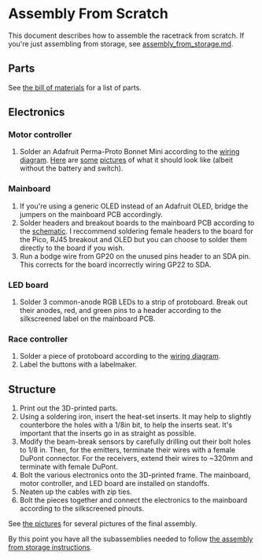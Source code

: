 # Assembly From Scratch
This document describes how to assemble the racetrack from scratch. If you're just assembling from storage, see [assembly_from_storage.md](../docs/assembly_from_storage.md).

## Parts
See [the bill of materials](../docs/bill_of_materials.md) for a list of parts.

## Electronics
### Motor controller
1. Solder an Adafruit Perma-Proto Bonnet Mini according to the [wiring diagram](../circuit/outputs/motorcontrollerwiring.png). [Here](../doc-pics/motorcontroller-bottom.jpg) are [some](../doc-pics/motorcontroller-top-withoutpico.jpg) [pictures](../doc-pics/motorcontroller-top-withpico.jpg) of what it should look like (albeit without the battery and switch).

### Mainboard
1. If you're using a generic OLED instead of an Adafruit OLED, bridge the jumpers on the mainboard PCB accordingly.
2. Solder headers and breakout boards to the mainboard PCB according to the [schematic](../circuit/outputs/mainboard.pdf). I reccommend soldering female headers to the board for the Pico, RJ45 breakout and OLED but you can choose to solder them directly to the board if you wish.
3. Run a bodge wire from GP20 on the unused pins header to an SDA pin. This corrects for the board incorrectly wiring GP22 to SDA.

### LED board
1. Solder 3 common-anode RGB LEDs to a strip of protoboard. Break out their anodes, red, and green pins to a header according to the silkscreened label on the mainboard PCB.

### Race controller
1. Solder a piece of protoboard according to the [wiring diagram](../circuit/outputs/racecontroller.excalidraw.png).
2. Label the buttons with a labelmaker.

## Structure
1. Print out the 3D-printed parts.
2. Using a soldering iron, insert the heat-set inserts. It may help to slightly counterbore the holes with a 1/8in bit, to help the inserts seat. It's important that the inserts go in as straight as possible.
3. Modify the beam-break sensors by carefully drilling out their bolt holes to 1/8 in. Then, for the emitters, terminate their wires with a female DuPont connector. For the receivers, extend their wires to ~320mm and terminate with female DuPont.
4. Bolt the various electronics onto the 3D-printed frame. The mainboard, motor controller, and LED board are installed on standoffs. 
5. Neaten up the cables with zip ties.
6. Bolt the pieces together and connect the electronics to the mainboard according to the silkscreened pinouts.

See [the pictures](../doc-pics/) for several pictures of the final assembly.

By this point you have all the subassemblies needed to follow [the assembly from storage instructions](../docs/assembly_from_storage.md).
